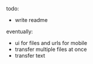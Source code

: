 todo:

-   write readme

eventually:

-   ui for files and urls for mobile
-   transfer multiple files at once
-   transfer text
